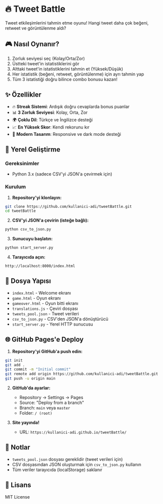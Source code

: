 # 🔥 Tweet Battle

Tweet etkileşimlerini tahmin etme oyunu! Hangi tweet daha çok beğeni, retweet ve görüntülenme aldı?

## 🎮 Nasıl Oynanır?

1. Zorluk seviyesi seç (Kolay/Orta/Zor)
2. Üstteki tweet'in istatistiklerini gör
3. Alttaki tweet'in istatistiklerini tahmin et (Yüksek/Düşük)
4. Her istatistik (beğeni, retweet, görüntülenme) için ayrı tahmin yap
5. Tüm 3 istatistiği doğru bilince combo bonusu kazan!

## ✨ Özellikler

- 🔥 **Streak Sistemi**: Ardışık doğru cevaplarda bonus puanlar
- 📊 **3 Zorluk Seviyesi**: Kolay, Orta, Zor
- 🌍 **Çoklu Dil**: Türkçe ve İngilizce desteği
- 📈 **En Yüksek Skor**: Kendi rekorunu kır
- 🎨 **Modern Tasarım**: Responsive ve dark mode desteği

## 🚀 Yerel Geliştirme

### Gereksinimler
- Python 3.x (sadece CSV'yi JSON'a çevirmek için)

### Kurulum

1. **Repository'yi klonlayın:**
```bash
git clone https://github.com/kullanici-adi/tweetBattle.git
cd tweetBattle
```

2. **CSV'yi JSON'a çevirin (isteğe bağlı):**
```bash
python csv_to_json.py
```

3. **Sunucuyu başlatın:**
```bash
python start_server.py
```

4. **Tarayıcıda açın:**
```
http://localhost:8000/index.html
```

## 📁 Dosya Yapısı

- `index.html` - Welcome ekranı
- `game.html` - Oyun ekranı
- `gameover.html` - Oyun bitti ekranı
- `translations.js` - Çeviri dosyası
- `tweets_pool.json` - Tweet verileri
- `csv_to_json.py` - CSV'den JSON'a dönüştürücü
- `start_server.py` - Yerel HTTP sunucusu

## 🌐 GitHub Pages'e Deploy

1. **Repository'yi GitHub'a push edin:**
```bash
git init
git add .
git commit -m "Initial commit"
git remote add origin https://github.com/kullanici-adi/tweetBattle.git
git push -u origin main
```

2. **GitHub'da ayarlar:**
   - Repository → Settings → Pages
   - Source: "Deploy from a branch"
   - Branch: `main` veya `master`
   - Folder: `/ (root)`

3. **Site yayında!**
   - URL: `https://kullanici-adi.github.io/tweetBattle/`

## 📝 Notlar

- `tweets_pool.json` dosyası gereklidir (tweet verileri için)
- CSV dosyasından JSON oluşturmak için `csv_to_json.py` kullanın
- Tüm veriler tarayıcıda (localStorage) saklanır

## 📄 Lisans

MIT License

